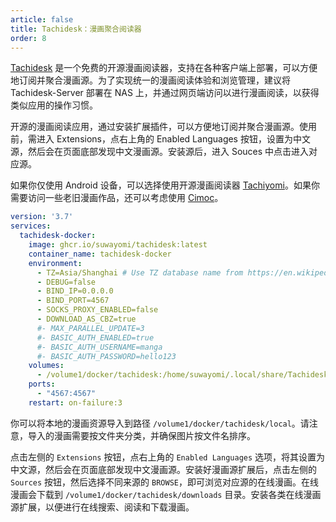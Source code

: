 ```yaml
---
article: false
title: Tachidesk：漫画聚合阅读器
order: 8
---
```


[Tachidesk](https://github.com/Suwayomi/docker-tachidesk) 是一个免费的开源漫画阅读器，支持在各种客户端上部署，可以方便地订阅并聚合漫画源。为了实现统一的漫画阅读体验和浏览管理，建议将 Tachidesk-Server 部署在 NAS 上，并通过网页端访问以进行漫画阅读，以获得类似应用的操作习惯。

开源的漫画阅读应用，通过安装扩展插件，可以方便地订阅并聚合漫画源。使用前，需进入 Extensions，点右上角的 Enabled Languages 按钮，设置为中文源，然后会在页面底部发现中文漫画源。安装源后，进入 Souces 中点击进入对应源。

如果你仅使用 Android 设备，可以选择使用开源漫画阅读器 [Tachiyomi](https://github.com/tachiyomiorg/tachiyomi)。如果你需要访问一些老旧漫画作品，还可以考虑使用 [Cimoc](https://github.com/Haleydu/Cimoc)。

```yml
version: '3.7'
services:
  tachidesk-docker:
    image: ghcr.io/suwayomi/tachidesk:latest
    container_name: tachidesk-docker
    environment:
      - TZ=Asia/Shanghai # Use TZ database name from https://en.wikipedia.org/wiki/List_of_tz_database_time_zones
      - DEBUG=false
      - BIND_IP=0.0.0.0
      - BIND_PORT=4567
      - SOCKS_PROXY_ENABLED=false
      - DOWNLOAD_AS_CBZ=true
      #- MAX_PARALLEL_UPDATE=3
      #- BASIC_AUTH_ENABLED=true
      #- BASIC_AUTH_USERNAME=manga
      #- BASIC_AUTH_PASSWORD=hello123
    volumes:
      - /volume1/docker/tachidesk:/home/suwayomi/.local/share/Tachidesk
    ports:
      - "4567:4567"
    restart: on-failure:3
```

你可以将本地的漫画资源导入到路径 `/volume1/docker/tachidesk/local`。请注意，导入的漫画需要按文件夹分类，并确保图片按文件名排序。

点击左侧的 `Extensions` 按钮，点右上角的 `Enabled Languages` 选项，将其设置为中文源，然后会在页面底部发现中文漫画源。安装好漫画源扩展后，点击左侧的 `Sources` 按钮，然后选择不同来源的 `BROWSE`，即可浏览对应源的在线漫画。在线漫画会下载到 `/volume1/docker/tachidesk/downloads` 目录。安装各类在线漫画源扩展，以便进行在线搜索、阅读和下载漫画。
